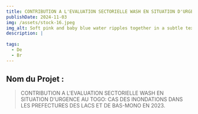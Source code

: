 ```yaml
---
title: CONTRIBUTION A L'EVALUATION SECTORIELLE WASH EN SITUATION D'URGENCE AU TOGO.
publishDate: 2024-11-03 
img: /assets/stock-16.jpeg
img_alt: Soft pink and baby blue water ripples together in a subtle texture.
description: |
  
tags:
  - De
  - Br
---
```


## Nom du Projet : 

> CONTRIBUTION A L'EVALUATION SECTORIELLE WASH EN SITUATION D'URGENCE AU TOGO: CAS DES INONDATIONS DANS LES PREFECTURES DES LACS ET DE BAS-MONO EN 2023.


